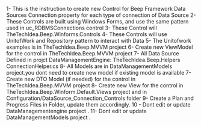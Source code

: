 ﻿
1- This is the instruction to create new Control for Beep Framework Data Sources Connection property for each type of connection of Data Source
2- These Controls are built using Windows Forms, and use the same pattern used in uc_RDBMSConnections control
3- These Control will TheTechIdea.Beep.Winforms.Controls
4- These Controls will use UnitofWork and Repository pattern to interact with Data
5- The Unitofwork examples is in TheTechIdea.Beep.MVVM project 
6- Create new ViewModel for the control in TheTechIdea.Beep.MVVM project
7- All Data Source Defined in projct DataManagementEngine:  TheTechIdea.Beep.Helpers ConnectionHelper.cs
8- All Models are in DataManagementModels project.you dont need to create new model if existing model is available
7- Create new DTO Model (if needed) for the control in TheTechIdea.Beep.MVVM project
8- Create new View for the control in TheTechIdea.Beep.Winform.Default.Views project  and in Configuration/DataSource_Connection_Controls folder
9- Create a Plan and Progress Files in Folder, update them accordingly.
10 - Dont edit or update DataManagementengine project .
11- Dont edit or update DataManagementModels project .